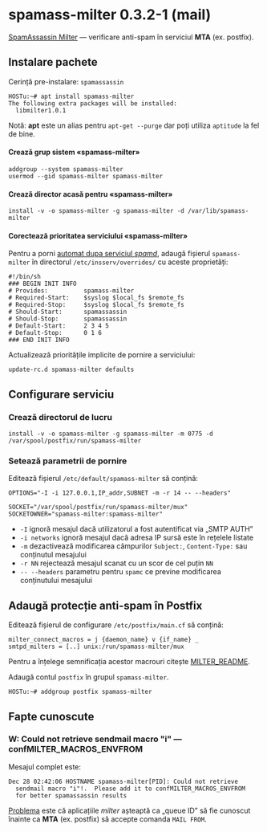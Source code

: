 spamass-milter 0.3.2-1 (mail)
=============================

[SpamAssassin Milter][acasă] — verificare anti-spam în serviciul **MTA** (ex. postfix).

[acasă]: http://savannah.nongnu.org/projects/spamass-milt/


Instalare pachete
-----------------

Cerință pre-instalare: `spamassassin`

    HOSTu:~# apt install spamass-milter
    The following extra packages will be installed:
      libmilter1.0.1

Notă: **apt** este un alias pentru `apt-get --purge` dar poți utiliza `aptitude` la fel de bine.

#### Crează grup sistem «spamass-milter»

    addgroup --system spamass-milter
    usermod --gid spamass-milter spamass-milter

#### Crează director acasă pentru «spamass-milter»

    install -v -o spamass-milter -g spamass-milter -d /var/lib/spamass-milter

#### Corectează prioritatea serviciului «spamass-milter»

Pentru a porni [automat dupa serviciul *spamd*][714854], adaugă fișierul `spamass-milter` în directorul `/etc/insserv/overrides/` cu aceste proprietăți:

[714854]: http://bugs.debian.org/714854

    #!/bin/sh
    ### BEGIN INIT INFO
    # Provides:          spamass-milter
    # Required-Start:    $syslog $local_fs $remote_fs
    # Required-Stop:     $syslog $local_fs $remote_fs
    # Should-Start:      spamassassin
    # Should-Stop:       spamassassin
    # Default-Start:     2 3 4 5
    # Default-Stop:      0 1 6
    ### END INIT INFO

Actualizează prioritățile implicite de pornire a serviciului:

    update-rc.d spamass-milter defaults


Configurare serviciu
--------------------

### Crează directorul de lucru

    install -v -o spamass-milter -g spamass-milter -m 0775 -d /var/spool/postfix/run/spamass-milter

### Setează parametrii de pornire

Editează fișierul `/etc/default/spamass-milter` să conțină:

    OPTIONS="-I -i 127.0.0.1,IP_addr,SUBNET -m -r 14 -- --headers"

    SOCKET="/var/spool/postfix/run/spamass-milter/mux"
    SOCKETOWNER="spamass-milter:spamass-milter"

* `-I` ignoră mesajul dacă utilizatorul a fost autentificat via „SMTP AUTH”  
* `-i networks` ignoră mesajul dacă adresa IP sursă este în rețelele listate  
* `-m` dezactivează modificarea câmpurilor `Subject:`, `Content-Type:` sau conținutul mesajului  
* `-r NN` rejectează mesajul scanat cu un scor de cel puțin `NN`  
* `-- --headers` parametru pentru `spamc` ce previne modificarea conținutului mesajului


Adaugă protecție anti-spam în Postfix
-------------------------------------

Editează fișierul de configurare `/etc/postfix/main.cf` să conțină:

    milter_connect_macros = j {daemon_name} v {if_name} _
    smtpd_milters = [..] unix:/run/spamass-milter/mux

Pentru a înțelege semnificația acestor macrouri citește [MILTER_README][milter].

[milter]: http://www.postfix.org/MILTER_README.html

Adaugă contul `postfix` în grupul `spamass-milter`.

    HOSTu:~# addgroup postfix spamass-milter


Fapte cunoscute
---------------

### W: Could not retrieve sendmail macro "i" — confMILTER_MACROS_ENVFROM

Mesajul complet este:

    Dec 28 02:42:06 HOSTNAME spamass-milter[PID]: Could not retrieve
      sendmail macro "i"!.  Please add it to confMILTER_MACROS_ENVFROM
      for better spamassassin results

[Problema][696856] este că aplicațiile *milter* așteaptă ca „queue ID” să fie cunoscut înainte ca **MTA** (ex. postfix) să accepte comanda `MAIL FROM`.

[696856]: http://bugs.debian.org/696856
